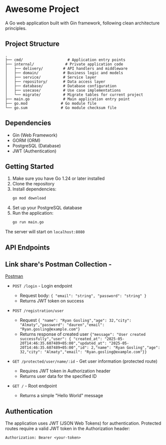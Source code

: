 # Awesome Project

A Go web application built with Gin framework, following clean architecture principles.

## Project Structure

```
.
├── cmd/                    # Application entry points
├── internal/              # Private application code
│   ├── delivery/         # API handlers and middleware
│   ├── domain/           # Business logic and models
│   ├── service/          # Service layer
│   ├── repository/       # Data access layer
│   ├── database/         # Database configuration
│   ├── usecase/          # Use case implementations
│   └── migrate/          # Migrate tables for current project
├── main.go               # Main application entry point
├── go.mod               # Go module file
└── go.sum               # Go module checksum file
```

## Dependencies

- Gin (Web Framework)
- GORM (ORM)
- PostgreSQL (Database)
- JWT (Authentication)

## Getting Started

1. Make sure you have Go 1.24 or later installed
2. Clone the repository
3. Install dependencies:
   ```bash
   go mod download
   ```
4. Set up your PostgreSQL database
5. Run the application:
   ```bash
   go run main.go
   ```

The server will start on `localhost:8080`

## API Endpoints
## Link share's Postman Collection - 
[Postman](https://restless-flare-433229.postman.co/workspace/New-Team-Workspace~e0f4ed3a-5060-4895-bfb4-427ff650ec8b/collection/4175354-ae3c3b77-5c57-4cc1-9e53-ed22a5b8e7dc?action=share&creator=4175354)

- `POST /login` - Login endpoint
  - Request body: `{ "email": "string", "password": "string" }`
  - Returns JWT token on success
- `POST /registration/user`
  - Request `{ "name": "Ryan Gosling","age": 32,"city": "Almaty","password": "dauren","email": "Ryan.gosling@example.com"}`
  - Returns response of created user `{"message": "User created successfully","user": { "created_at": "2025-05-20T14:46:35.607489+05:00","updated_at": "2025-05-20T14:46:35.607489+05:00","id": 2,"name": "Ryan Gosling","age": 32,"city": "Almaty","email": "Ryan.gosling@example.com"}}`
- `GET /protected/user/name/:id` - Get user information (protected route)
  - Requires JWT token in Authorization header
  - Returns user data for the specified ID

- `GET /` - Root endpoint
  - Returns a simple "Hello World" message

## Authentication

The application uses JWT (JSON Web Tokens) for authentication. Protected routes require a valid JWT token in the Authorization header:

```
Authorization: Bearer <your-token>
```
